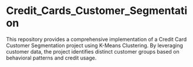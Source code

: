 # Credit_Cards_Customer_Segmentation
This repository provides a comprehensive implementation of a Credit Card Customer Segmentation project using K-Means Clustering. By leveraging customer data, the project identifies distinct customer groups based on behavioral patterns and credit usage. 
